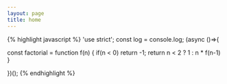 ```yaml
---
layout: page
title: home
---
```


{% highlight javascript %}
'use strict'; const log = console.log; (async ()=>{

const factorial = function f(n) {
  if(n < 0)
    return -1;
  return n < 2 ? 1 : n * f(n-1)
}

})();
{% endhighlight %}
